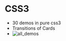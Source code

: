 # CSS3
- 30 demos in pure css3
- Transitions of Cards
- ![all_demos](https://github.com/eWangsf/za/blob/master/css3/all_demos.png)

